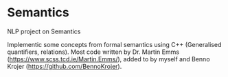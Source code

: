 # Semantics
NLP project on Semantics

Implementic some concepts from formal semantics using C++ (Generalised quantifiers, relations).
Most code written by Dr. Martin Emms (https://www.scss.tcd.ie/Martin.Emms/), 
added to by myself and Benno Krojer (https://github.com/BennoKrojer).
